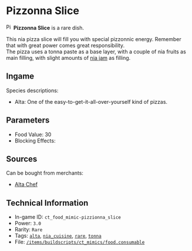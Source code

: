# Pizzonna Slice

<img src="https://raw.githubusercontent.com/Ceterai/Enternia/main/assetMissing.png" alt="Pizzonna Slice icon" loading="lazy" height=16px width="auto" /> **Pizzonna Slice** is a rare dish.

This nia pizza slice will fill you with special pizzonnic energy. Remember that with great power comes great responsibility.  
The pizza uses a tonna paste as a base layer, with a couple of nia fruits as main filling, with slight amounts of [nia jam](https://ceterai.github.io/MyEnternia/Wiki/niajam) as filling.

## Ingame

Species descriptions:

- Alta: One of the easy-to-get-it-all-over-yourself kind of pizzas.

## Parameters

- Food Value: 30
- Blocking Effects: 

## Sources

Can be bought from merchants:

- [Alta Chef](https://ceterai.github.io/MyEnternia/Wiki/AltaChef)

## Technical Information

- In-game ID: `ct_food_mimic-pizzionna_slice`
- Power: `3.0`
- Rarity: `Rare`
- Tags: [`alta`](https://ceterai.github.io/MyEnternia/Wiki/Tags/Alta), [`nia_cuisine`](https://ceterai.github.io/MyEnternia/Wiki/Tags/NiaCuisine), [`rare`](https://ceterai.github.io/MyEnternia/Wiki/Tags/Rare), [`tonna`](https://ceterai.github.io/MyEnternia/Wiki/Tags/Tonna)
- File: [`/items/buildscripts/ct_mimics/food.consumable`](https://github.com/Ceterai/Enternia/blob/main/items/buildscripts/ct_mimics/food.consumable)
